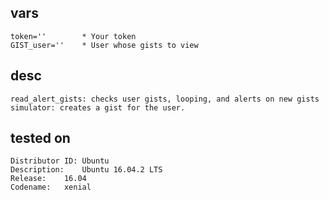 ## vars
```
token=''        * Your token
GIST_user=''    * User whose gists to view
```

## desc
```
read_alert_gists: checks user gists, looping, and alerts on new gists
simulator: creates a gist for the user. 
```

## tested on
```
Distributor ID:	Ubuntu
Description:	Ubuntu 16.04.2 LTS
Release:	16.04
Codename:	xenial
```
